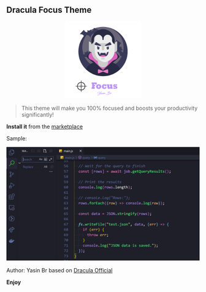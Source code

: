 ## Dracula Focus Theme

<p align="center">
  <img alt="Dracula Focus" src="./images/Dracula_focus.png"  width="200" />
</p>

> This theme will make you 100% focused and boosts your productivity significantly!

**Install it** from the [marketplace](https://marketplace.visualstudio.com/items?itemName=YasinBr.focus-theme)




Sample:

![Screen Dracula Focus](./images/screen.png)

Author: Yasin Br
based on [Dracula Official](https://github.com/dracula/visual-studio-code)

**Enjoy**

